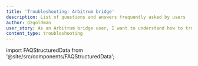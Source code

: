 ```yaml
---
title: 'Troubleshooting: Arbitrum bridge'
description: List of questions and answers frequently asked by users
author: dzgoldman
user_story: As an Arbitrum bridge user, I want to understand how to troubleshoot common issues.
content_type: troubleshooting
---
```


import FAQStructuredData from '@site/src/components/FAQStructuredData';

<FAQStructuredData faqsId="bridging" />
